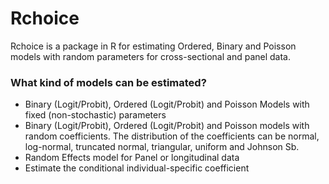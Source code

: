 # Rchoice #

Rchoice  is a package in R for estimating Ordered, Binary and Poisson models with random parameters for cross-sectional and panel data.

### What kind of models can be estimated? ###

* Binary (Logit/Probit), Ordered (Logit/Probit) and Poisson Models with fixed (non-stochastic) parameters
* Binary (Logit/Probit), Ordered (Logit/Probit) and Poisson models with random coefficients. The distribution of the coefficients can be normal, log-normal, truncated normal, triangular, uniform and Johnson Sb.
* Random Effects model for Panel or longitudinal data
* Estimate the conditional individual-specific coefficient
